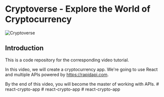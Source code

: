 # Cryptoverse - Explore the World of Cryptocurrency

![Cryptoverse](https://i.ibb.co/8gh5Jc8/image.png)

## Introduction
This is a code repository for the corresponding video tutorial. 

In this video, we will create a cryptocurrency app. We're going to use React and multiple APIs powered by https://rapidapi.com.

By the end of this video, you will become the master of working with APIs.
#   r e a c t - c r y p t o - a p p  
 #   r e a c t - c r y p t o - a p p  
 #   r e a c t - c r y p t o - a p p  
 